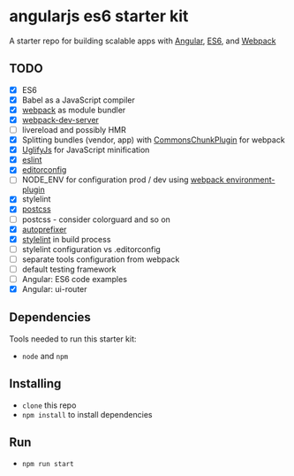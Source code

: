 # angularjs es6 starter kit
A starter repo for building scalable apps with [Angular](https://angularjs.org), [ES6](https://git.io/es6features), and [Webpack](http://webpack.github.io)

## TODO
- [x] ES6
- [x] Babel as a JavaScript compiler
- [x] [webpack](https://github.com/webpack/webpack) as module bundler
- [x] [webpack-dev-server](https://github.com/webpack/webpack-dev-server)
- [ ] livereload and possibly HMR
- [x] Splitting bundles (vendor, app) with [CommonsChunkPlugin](https://webpack.js.org/plugins/commons-chunk-plugin) for webpack
- [x] [UglifyJs](https://github.com/webpack-contrib/uglifyjs-webpack-plugin) for JavaScript minification
- [x] [eslint](https://github.com/eslint/eslint)
- [x] [editorconfig](http://editorconfig.org)
- [ ] NODE_ENV for configuration prod / dev using [webpack environment-plugin](https://webpack.js.org/plugins/environment-plugin)
- [x] stylelint
- [x] [postcss](https://github.com/postcss/postcss-loader)
- [ ] postcss - consider colorguard and so on
- [x] [autoprefixer](https://github.com/postcss/autoprefixer)
- [x] [stylelint](https://github.com/stylelint/stylelint) in build process
- [ ] stylelint configuration vs .editorconfig
- [ ] separate tools configuration from webpack
- [ ] default testing framework
- [ ] Angular: ES6 code examples
- [x] Angular: ui-router

## Dependencies
Tools needed to run this starter kit:
* `node` and `npm`

## Installing
* `clone` this repo
* `npm install` to install dependencies

## Run
* `npm run start`

